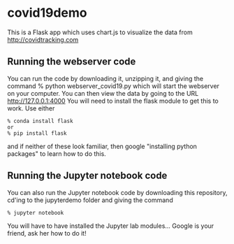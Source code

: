 # covid19demo
This is a Flask app which uses chart.js to visualize the data from http://covidtracking.com

## Running the webserver code
You can run the code by downloading it, unzipping it, and giving the command
% python webserver_covid19.py
which will start the webserver on your computer.
You can then view the data by going to the URL http://127.0.0.1:4000
You will need to install the flask module to get this to work.
Use either
``` linux
% conda install flask
or
% pip install flask
```
and if neither of these look familiar, then google "installing python packages" to learn how to do this.

## Running the Jupyter notebook code
You can also run the Jupyter notebook code by downloading this repository, cd'ing to the jupyterdemo folder
and giving the command
``` linux
% jupyter notebook
```
You will have to have installed the Jupyter lab modules... Google is your friend, ask her how to do it!
